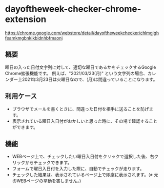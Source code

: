 # dayoftheweek-checker-chrome-extension 

https://chrome.google.com/webstore/detail/dayoftheweekchecker/chlmgjghfeamkmgbnklkbidnhbfmaonj

## 概要

曜日の入った日付文字列に対して、適切な曜日であるかをチェックするGoogle Chrome拡張機能です。
例えば、"2021/03/23(月)" という文字列の場合、カレンダー上2021年3月23日は火曜日なので、(月)は間違っていることになります。

## 利用ケース

- ブラウザでメールを書くときに、間違った日付を相手に送ることを防げます。
- 表示されている曜日入日付がおかしいと思った時に、その場で確認することができます。

## 機能

- WEBページ上で、チェックしたい曜日入日付をクリックで選択した後、右クリックからチェックできます。
- フォームで曜日入日付を入力した際に、自動でチェックが走ります。
- チェックした結果は、表示されているページ上で即座に表示されます。(※ 元のWEBページの挙動を害しません。)


